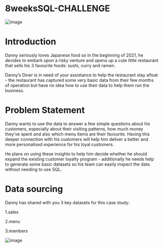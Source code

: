 # 8weeksSQL-CHALLENGE
![image](https://github.com/Mathex7/8weeksSQL-CHALLENGE/assets/106633060/c4a9b9a6-bb43-430a-890b-6ed065ecb9de)

# Introduction
Danny seriously loves Japanese food so in the beginning of 2021, he decides to embark upon a risky venture and opens up a cute little restaurant that sells his 3 favourite foods: sushi, curry and ramen.

Danny’s Diner is in need of your assistance to help the restaurant stay afloat - the restaurant has captured some very basic data from their few months of operation but have no idea how to use their data to help them run the business.

# Problem Statement
Danny wants to use the data to answer a few simple questions about his customers, especially about their visiting patterns, how much money they’ve spent and also which menu items are their favourite. Having this deeper connection with his customers will help him deliver a better and more personalised experience for his loyal customers.

He plans on using these insights to help him decide whether he should expand the existing customer loyalty program - additionally he needs help to generate some basic datasets so his team can easily inspect the data without needing to use SQL.
# Data sourcing
Danny has shared with you 3 key datasets for this case study:

1.sales

2.menu

3.members

![image](https://github.com/Mathex7/8weeksSQL-CHALLENGE/assets/106633060/d5a561e9-4181-42fa-978a-04b981bdfe6a)
